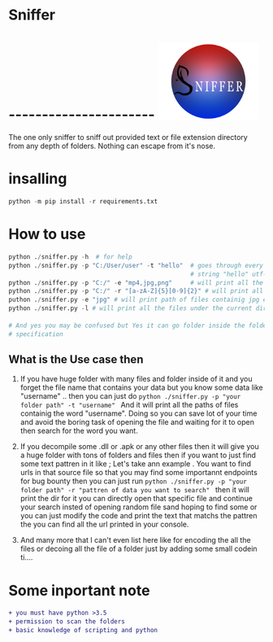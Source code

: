 # Sniffer 
# ---------------------- <img src="https://github.com/leyuskckiran1510/Sniffer/blob/main/sniffer/sniffer.png"  height="150">
The one only sniffer to sniff out provided text or file extension directory from any depth of folders. Nothing can escape from it's nose.



# insalling
```python
python -m pip install -r requirements.txt


```
# How to use
 ```python
 python ./sniffer.py -h  # for help
 python ./sniffer.py -p "C:/User/user" -t "hello"  # goes through every files and folder under path C:/User/user.. and print the path of files containig 
                                                   # string "hello" utf-8    encoded only for now
python ./sniffer.py -p "C:/" -e "mp4,jpg,png"     # will print all the paths of files having extension mp4,jpg,png under dir "C:/"
python ./sniffer.py -p "C:/" -r "[a-zA-Z]{5}[0-9]{2}" # will print all the files path having text that mathes the given regex pattren
puthon ./sniffer.py -e "jpg" # will print path of files containig jpg extension from the dirictory of the sniffer file 
python ./sniffer.py -l # will print all the files under the current dir or use -p to specify path 

# And yes you may be confused but Yes it can go folder inside the folder inside the folder deep under to the last fiels to find the files and will print their path if matchs the 
# specification

 ```
  

## What is the Use case then
1) If you have huge folder with many files and folder inside of it and you forget the file name that contains your data but you know some data like "username" .. 
    then you can just do 
    `python ./sniffer.py -p "your folder path" -t "username" `
    And it will print all the paths of files containig the word "username". Doing so you can save lot of your time and avoid the boring task of opening the file and waiting for      it to open then search for the word you want.

2) If you decompile some .dll or .apk or any other files then it will give you a huge folder with tons of folders and files then if you want to just find some text pattren in it
    like ; Let's take ann example . You want to find urls in that source file so that you may find some importannt endpoints for bug bounty
    then you can just run
    `python ./sniffer.py -p "your folder path" -r "pattren of data you want to search" `
  then it will print the dir for it you can directly open that specific file and continue your search insted of opening random file sand hoping to find some
  or you can just modify the code and print the text that matchs the pattren the you can find all the url printed in your console.
3) And many more that I can't even list here like for encoding the all the files or decoing all the file of a folder just by adding some small codein ti....
  


# Some inportant note
```diff
+ you must have python >3.5
+ permission to scan the folders 
+ basic knowledge of scripting and python

```

